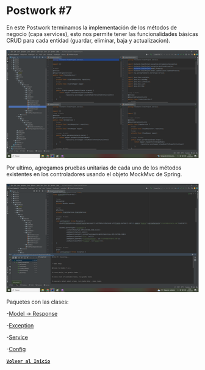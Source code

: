 # Postwork #7

En este Postwork terminamos la implementación de los métodos de negocio (capa services), esto nos permite tener las funcionalidades básicas CRUD para cada entidad (guardar, eliminar, baja y actualizacion).
<br>
<br>
<img src = "./Img/screenPW7_1.png">
<br>

Por ultimo, agregamos pruebas unitarias de cada uno de los métodos existentes en los controladores usando el objeto MockMvc de Spring.
<br>
<br>
<img src = "./Img/screenPW7_2.png">
<br>


Paquetes con las clases:

-[Model -> Response](../src/main/java/Postwork/FinalProject/model/response)

-[Exception](../src/main/java/Postwork/FinalProject/exception)

-[Service](../src/main/java/Postwork/FinalProject/services)

-[Config](../src/main/java/Postwork/FinalProject/config)


[**`Volver al Inicio`**](../../../)

